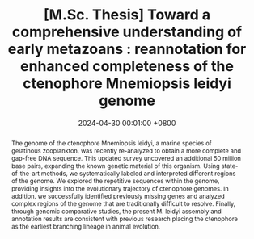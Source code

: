 ---
title:          "[M.Sc. Thesis] Toward a comprehensive understanding of early metazoans : reannotation for enhanced completeness of the ctenophore Mnemiopsis leidyi genome"
date:           2024-04-30 00:01:00 +0800
selected:       false
pub:            "University of British Columbia"
pub_date:       "2024"
category:       "bioinformatics"
abstract: >-
  The genome of the ctenophore Mnemiopsis leidyi, a marine species of gelatinous zooplankton, was
  recently re-analyzed to obtain a more complete and gap-free DNA sequence. This updated survey
  uncovered an additional 50 million base pairs, expanding the known genetic material of this
  organism. Using state-of-the-art methods, we systematically labeled and interpreted different
  regions of the genome. We explored the repetitive sequences within the genome,
  providing insights into the evolutionary trajectory of ctenophore genomes. In addition, we
  successfully identified previously missing genes and analyzed complex regions of the genome that
  are traditionally difficult to resolve. Finally, through genomic comparative studies, the present M.
  leidyi assembly and annotation results are consistent with previous research placing the ctenophore
  as the earliest branching lineage in animal evolution.

cover:          /assets/images/covers/2024-ubc.jpg
authors:
- Gabriel Dall'Alba
links:
  Thesis: https://open.library.ubc.ca/soa/cIRcle/collections/ubctheses/24/items/1.0442322
---